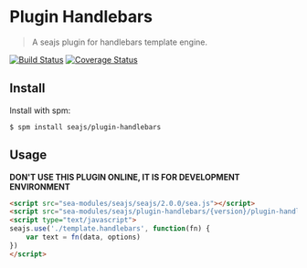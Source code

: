 # Plugin Handlebars

> A seajs plugin for handlebars template engine.

[![Build Status](https://travis-ci.org/seajs/plugin-handlebars.png?branch=master)](https://travis-ci.org/seajs/plugin-handlebars)
[![Coverage Status](https://coveralls.io/repos/seajs/plugin-handlebars/badge.png?branch=master)](https://coveralls.io/r/seajs/plugin-handlebars)


Install
-------

Install with spm:

    $ spm install seajs/plugin-handlebars

Usage
-----

**DON'T USE THIS PLUGIN ONLINE, IT IS FOR DEVELOPMENT ENVIRONMENT**

```html
<script src="sea-modules/seajs/seajs/2.0.0/sea.js"></script>
<script src="sea-modules/seajs/plugin-handlebars/{version}/plugin-handlebars.js"></script>
<script type="text/javascript">
seajs.use('./template.handlebars', function(fn) {
    var text = fn(data, options)
})
</script>
```
